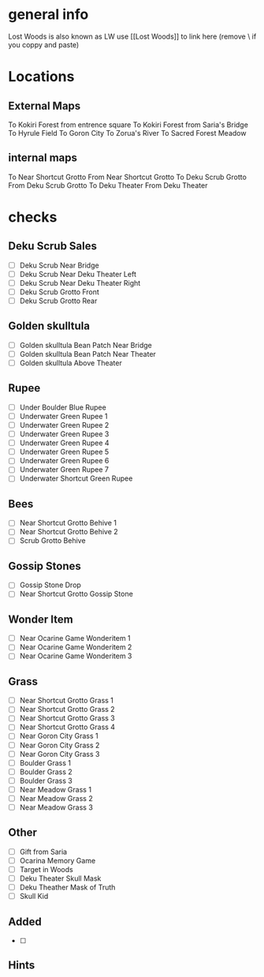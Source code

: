 # general info 
Lost Woods is also known as LW use \[\[Lost Woods]] to link here (remove \\ if you coppy and paste)
# Locations
## External Maps
To Kokiri Forest from entrence square
To Kokiri Forest from Saria's Bridge
To Hyrule Field
To Goron City
To Zorua's River
To Sacred Forest Meadow
## internal maps
To Near Shortcut Grotto
From Near Shortcut Grotto
To Deku Scrub Grotto
From Deku Scrub Grotto
To Deku Theater
From Deku Theater

# checks
## Deku Scrub Sales
- [ ] Deku Scrub Near Bridge
- [ ] Deku Scrub Near Deku Theater Left
- [ ] Deku Scrub Near Deku Theater Right
- [ ] Deku Scrub Grotto Front
- [ ] Deku Scrub Grotto Rear
## Golden skulltula
- [ ] Golden skulltula Bean Patch Near Bridge
- [ ] Golden skulltula Bean Patch Near Theater
- [ ] Golden skulltula Above Theater
## Rupee
- [ ] Under Boulder Blue Rupee
- [ ] Underwater Green Rupee 1
- [ ] Underwater Green Rupee 2
- [ ] Underwater Green Rupee 3
- [ ] Underwater Green Rupee 4
- [ ] Underwater Green Rupee 5
- [ ] Underwater Green Rupee 6
- [ ] Underwater Green Rupee 7
- [ ] Underwater Shortcut Green Rupee
## Bees
- [ ] Near Shortcut Grotto Behive 1
- [ ] Near Shortcut Grotto Behive 2
- [ ] Scrub Grotto Behive
## Gossip Stones
- [ ] Gossip Stone Drop
- [ ] Near Shortcut Grotto Gossip Stone
## Wonder Item
- [ ] Near Ocarine Game Wonderitem 1
- [ ] Near Ocarine Game Wonderitem 2
- [ ] Near Ocarine Game Wonderitem 3
## Grass
- [ ] Near Shortcut Grotto Grass 1
- [ ] Near Shortcut Grotto Grass 2
- [ ] Near Shortcut Grotto Grass 3
- [ ] Near Shortcut Grotto Grass 4
- [ ] Near Goron City Grass 1
- [ ] Near Goron City Grass 2
- [ ] Near Goron City Grass 3
- [ ] Boulder Grass 1
- [ ] Boulder Grass 2
- [ ] Boulder Grass 3
- [ ] Near Meadow Grass 1
- [ ] Near Meadow Grass 2
- [ ] Near Meadow Grass 3
## Other
- [ ] Gift from Saria
- [ ] Ocarina Memory Game
- [ ] Target in Woods
- [ ] Deku Theater Skull Mask
- [ ] Deku Theather Mask of Truth
- [ ] Skull Kid
## Added
- [ ] 
## Hints